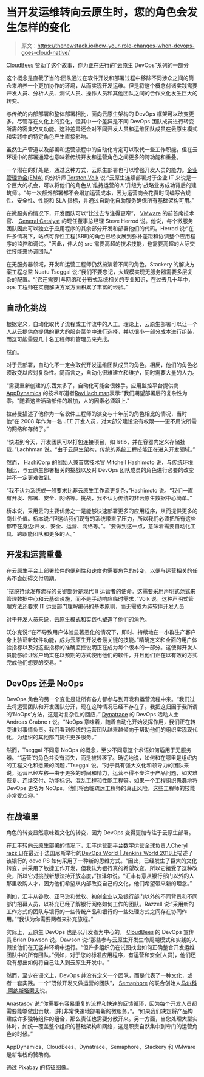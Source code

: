 # 当开发运维转向云原生时，您的角色会发生怎样的变化

> 原文：<https://thenewstack.io/how-your-role-changes-when-devops-goes-cloud-native/>

[CloudBees](https://www.cloudbees.com/) 赞助了这个故事，作为正在进行的“云原生 DevOps”系列的一部分

这个概念是直截了当的:团队通过在软件开发和部署过程中移除不同涉众之间的筒仓来培养一个更加协作的环境，从而实现开发运维。但是将这个概念付诸实践需要开发人员、分析人员、测试人员、操作人员和其他团队之间的合作文化发生巨大的转变。

与传统的内部部署和整体部署相比，面向云原生架构的 DevOps 框架可以改变更多。尽管存在文化上的变化，但其中一个差异是不同 DevOps 团队成员进行转变所需的密集交叉功能。这种差异还会对不同开发人员和运维团队成员在云原生模式和实践中的特定角色产生直接影响。

虽然生产管道以及部署和运营流程中的自动化肯定可以取代一些工作职能，但在云环境中的部署通常也意味着传统开发和运营角色之间更多的跨功能和重叠。

一个潜在的好处是，通过这种方式，云原生部署也可以增强开发人员的能力。[企业管理协会(EMA)](https://www.enterprisemanagement.com/) 的分析师 [Torsten Volk](https://www.linkedin.com/in/torstenvolk) 说:“云原生连续部署对于企业 IT 来说是一个巨大的机会，可以将他们的角色从‘维持运营的人’升级为‘战略业务成功背后的建筑师’。“每一次额外部署都不会增加运营成本，因为运营商会花费时间编写合规性、安全性、性能和 SLA 指标，并通过自动化自助服务确保所有基础架构可用。”

在微服务的情况下，开发团队可以“比过去专注得更窄”， [VMware](https://www.vmware.com/) 的前首席技术官、 [General Catalyst](https://www.generalcatalyst.com/) 的现任董事总经理 Steve Herrod 说。他说，每个微服务团队因此可以独立于应用程序的其余部分开发和部署他们的代码。Herrod 说:“在许多情况下，站点可靠性工程(SRE)的角色已经发展到弥补差距和协调整个应用程序的监控和调试。"因此，伟大的 sre 需要高超的技术技能，也需要高超的人际交往技能来协调团队."

在无服务器领域，开发和运营工程师仍然扮演着不同的角色。Stackery 的解决方案工程总监 Nuatu Tseggai 说:“我们不要忘记，大规模实现无服务器需要多层复杂的配置。“[它还需要]与网络和分布式系统相关的专业知识，在过去几十年中，ops 工程师在实施解决方案方面积累了丰富的经验。”

## **自动化挑战**

根据定义，自动化取代了流程或工作流中的人工。理论上，云原生部署可以让一个人从云提供商提供的更大的服务菜单中进行选择，并以很小一部分成本进行组装，而这可能需要几十名工程师和管理员来完成。

然而。

对于云部署，自动化不一定会取代开发运维团队成员的角色。相反，他们的角色必须改变以应对复杂性。简而言之，自动化很难建立和维护，同时需要大量的人力。

“需要重新创建的东西太多了，自动化可能会很棘手。应用监控平台提供商 [AppDynamics](https://www.appdynamics.com/) 的技术布道者[Ravi lach man](https://www.linkedin.com/in/ravilachhman)表示:“我们期望部署层的复杂性为零。"随着这些活动部件的增加，人的因素必须跟上."

拉赫曼描述了他作为一名软件工程师的演变与十年前的角色相比的情况，当时他“在 2008 年作为一名 JEE 开发人员，对大部分建设没有权限——更不用说所需的网络和存储了。”

“快进到今天，开发团队可以打包连接项目，如 Istio，并在容器内定义存储挂载，”Lachhman 说。“由于云原生架构，传统的系统工程技能正在进入开发领域。”

然而， [HashiCorp](https://www.hashicorp.com/) 的创始人兼首席技术官 Mitchell Hashimoto 说，与传统环境相比，与云原生部署相关的挑战以及对 DevOps 团队成员的角色进行必要的改变并不一定更难做到。

“我不认为系统或一般要求比非云原生工作流更复杂，”Hashimoto 说。“我们一直有开发、部署、安全、网络等。挑战，我不认为传统的非云原生数据中心简单。”

桥本说，采用云的主要优势之一是能够快速部署更多的应用程序，从而提供更多的商业价值。桥本说:“但这给我们现有的系统带来了压力，所以我们必须把所有这些都带在身边:开发、安全、运营、网络等。”。“要做到这一点，意味着需要自动化工具、跨职能团队和更多的人。”

## 开发和运营重叠

在云原生平台上部署软件的便利性和速度也需要角色的转变，以便与运营相关的任务不会妨碍交付周期。

“摆脱持续发布流程的关键部分是现代 It 运营者的使命。这需要采用声明式范式来管理数据中心和云基础设施，而不是手动响应临时需求，”Volk 说。这种声明式管理方法还要求 IT 运营部门理解编码的基本原则，而无需成为纯软件开发人员

对于开发人员来说，云原生模式和实践也塑造了他们的角色。

沃尔克说:“在不导致用户体验显著恶化的情况下，即时、持续地在一小群生产客户身上验证新软件功能，成为云原生开发者最关键的技能。”精确定义和全面的用户体验指标以及对这些指标的准确监控说明正在成为每个版本的一部分。这使得开发人员能够验证客户确实在以预期的方式使用他们的软件，并且他们正在以有效的方式完成他们想要的交易。"

## DevOps 还是 NoOps

DevOps 角色的另一个变化是让所有各方都参与到开发和运营流程中来。“我们过去将运营团队和开发团队分开，现在这种情况已经不存在了。我把这归因于我所谓的‘NoOps’方法，这是对复杂性的回应，” [Dynatrace](https://www.dynatrace.com/) 的 DevOps 活动人士 Andreas Grabne r 说。“NoOps 意味着，随着自动化开始发挥作用，我们正在转变谁对事情负责。我们看到传统的运营团队越来越倾向于帮助他们的组织实现现代化，为组织的其他部门提供更多服务。”

然而，Tseggai 不同意 NoOps 的概念，至少不同意这个术语如何适用于无服务器。“‘运营’的角色并没有消失，而是被转移了。确切地说，如何和在哪里是组织内的工程文化和愿景的问题，”Tseggai 说。“对于具有强大文化和领导力的团队来说，运营已经左移—由于更多的时间和精力，运营不得不专注于产品问题，如灾难恢复、连续交付、功能标记、混乱工程和性能工程等。如果一个工程组织愚蠢地将 DevOps 更名为 NoOps，他们将面临疏远工程师的真正风险，这些工程师的技能非常受欢迎。”

## 在战壕里

角色的转变显然意味着文化的转变，因为 DevOps 变得更加专注于云原生部署。

在汇丰转向云原生部署的情况下，汇丰运营部平台数字运营全球负责人[Cheryl razz El](https://uk.linkedin.com/in/cherylrazzell)在最近于法国尼斯举行的[DevOps World | Jenkins World 2018](https://www.cloudbees.com/devops-world/nice)上描述了该银行的 devo PS 如何采用了一种新的思维方式。“因此，已经发生了巨大的文化转变，并采用了敏捷工作开发，但我认为银行真的希望改变，所以它接受了这种改变，所以它对挑战新想法持开放态度，”拉泽尔说。“汇丰有意从银行部门以外的人那里收购人才，因为他们希望从内部改变自己的文化，他们希望带来新的理念。”

例如，汇丰从谷歌、亚马逊和微软、初创企业以及银行部门以外的不同背景和不同部门招募人员，以补充已经了解银行网络如何工作的团队。Razzell 说:“采用新的工作方式的团队与银行的一些传统产品和银行的一些处理方式之间存在协同作用。”“我认为你需要两者来补充旅程。”

实际上，云原生 DevOps 也是以开发者为中心的， [CloudBees](https://www.cloudbees.com/) 的 DevOps 宣传员 Brian Dawson 说。Dawson 说:“那些参与云原生开发生命周期模式和实践的人假设他们在无竖井环境中运行。“但许多组织仍在试图找出如何正确整合开发运维团队中的所有团队。”例如，对于您的标准应用程序，有运营和安全[人员]，他们还没有想出如何将自己注入到云原生开发中。"

然而，至少在语义上，DevOps 并没有定义一个团队，而是代表了一种文化，或者一套实践。一个“既做开发又做运营的团队”， [Semaphore](https://semaphoreci.com/) 的联合创始人[马尔科·阿纳斯塔索夫](https://rs.linkedin.com/in/markoa)说。

Anastasov 说:“你需要有容易重复的流程和快速的反馈循环，因为每个开发人员都需要能够做出贡献，[并]非常快速地部署新的微服务。”。“如果我们决定将产品构建成许多独特组件的组合，那么责任也需要分散开来。另一方面，当您处理大型实体时，如统一覆盖整个组织的基础架构和网络，这是职责自然集中到专门的运营角色的时候。”

AppDynamics、CloudBees、Dynatrace、Semaphore、Stackery 和 VMware 是新堆栈的赞助商。

通过 Pixabay 的特征图像。

<svg xmlns:xlink="http://www.w3.org/1999/xlink" viewBox="0 0 68 31" version="1.1"><title>Group</title> <desc>Created with Sketch.</desc></svg>